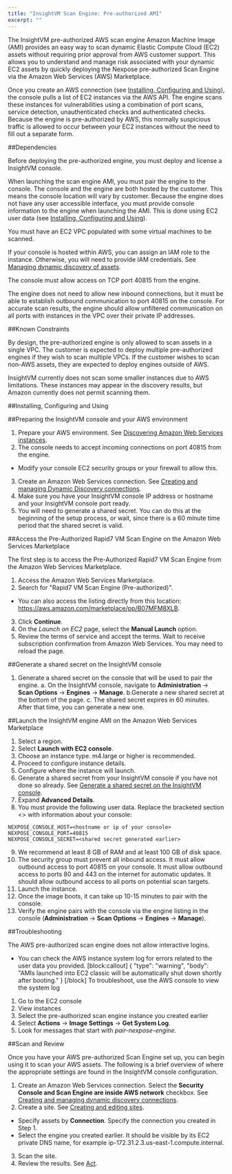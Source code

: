 ```yaml
---
title: "InsightVM Scan Engine: Pre-authorized AMI"
excerpt: ""
---
```

The InsightVM pre-authorized AWS scan engine Amazon Machine Image (AMI) provides an easy way to scan dynamic Elastic Compute Cloud (EC2) assets without requiring prior approval from AWS customer support. This allows you to understand and manage risk associated with your dynamic EC2 assets by quickly deploying the Nexpose pre-authorized Scan Engine via the Amazon Web Services (AWS) Marketplace.

Once you create an AWS connection (see [Installing, Configuring and Using](doc:insightvm-scan-engine-pre-authorized-ami#section-installing-configuring-and-using)), the console pulls a list of EC2 instances via the AWS API.  The engine scans these instances for vulnerabilities using a combination of port scans, service detection, unauthenticated checks and authenticated checks.  Because the engine is pre-authorized by AWS, this normally suspicious traffic is allowed to occur between your EC2 instances without the need to fill out a separate form.

##Dependencies

Before deploying the pre-authorized engine, you must deploy and license a InsightVM console. 

When launching the scan engine AMI, you must pair the engine to the console.  The console and the engine are both hosted by the customer.  This means the console location will vary by customer.  Because the engine does not have any user accessible interface, you must provide console information to the engine when launching the AMI.   This is done using EC2 user data (see [Installing, Configuring and Using](doc:insightvm-scan-engine-pre-authorized-ami#section-installing-configuring-and-using)).

You must have an EC2 VPC populated with some virtual machines to be scanned.

If your console is hosted within AWS, you can assign an IAM role to the instance. Otherwise, you will need to provide IAM credentials. See [Managing dynamic discovery of assets](doc:managing-dynamic-discovery-of-assets). 

The console must allow access on TCP port 40815 from the engine.

The engine does not need to allow new inbound connections, but it must be able to establish outbound communication to port 40815 on the console.  For accurate scan results, the engine should allow unfiltered communication on all ports with instances in the VPC over their private IP addresses. 

##Known Constraints

By design, the pre-authorized engine is only allowed to scan assets in a single VPC.  The customer is expected to deploy multiple pre-authorized engines if they wish to scan multiple VPCs.  If the customer wishes to scan non-AWS assets, they are expected to deploy engines outside of AWS.

InsightVM currently does not scan some smaller instances due to AWS limitations. These instances may appear in the discovery results, but Amazon currently does not permit scanning them.

##Installing, Configuring and Using

##Preparing the InsightVM console and your AWS environment

1. Prepare your AWS environment. See [Discovering Amazon Web Services instances](doc:discovering-amazon-web-services-instances).
2. The console needs to accept incoming connections on port 40815 from the engine.
  * Modify your console EC2 security groups or your firewall to allow this.
3. Create an Amazon Web Services connection. See [Creating and managing Dynamic Discovery connections](doc:creating-and-managing-dynamic-discovery-connections).
4. Make sure you have your InsightVM console IP address or hostname and your InsightVM console port ready.
5. You will need to generate a shared secret. You can do this at the beginning of the setup process, or wait, since there is a 60 minute time period that the shared secret is valid.

##Access the Pre-Authorized Rapid7 VM Scan Engine on the Amazon Web Services Marketplace

The first step is to access the Pre-Authorized Rapid7 VM Scan Engine from the Amazon Web Services Marketplace.

1. Access the Amazon Web Services Marketplace.
2. Search for "Rapid7 VM Scan Engine (Pre-authorized)".
 * You can also access the listing directly from this location: https://aws.amazon.com/marketplace/pp/B07MFM8XLB.
3. Click **Continue**.
4. On the _Launch on EC2_ page, select the **Manual Launch** option.
5. Review the terms of service and accept the terms. Wait to receive subscription confirmation from Amazon Web Services. You may need to reload the page.

##Generate a shared secret on the InsightVM console

1. Generate a shared secret on the console that will be used to pair the engine.
  a. On the InsightVM console, navigate to **Administration** -> **Scan Options** -> **Engines** -> **Manage**.
  b.Generate a new shared secret at the bottom of the page.
  c. The shared secret expires in 60 minutes. After that time, you can generate a new one.

##Launch the InsightVM engine AMI on the Amazon Web Services Marketplace

1. Select a region.
2. Select **Launch with EC2 console**.
3. Choose an instance type. m4.large or higher is recommended.
4. Proceed to configure instance details.
5. Configure where the instance will launch.
6. Generate a shared secret from your InsightVM console if you have not done so already. See [Generate a shared secret on the InsightVM console](doc:insightvm-scan-engine-pre-authorized-ami#section-generate-a-shared-secret-on-the-insightvm-console).
7. Expand **Advanced Details**.
8. You must provide the following user data. Replace the bracketed section <> with information about your console:
```
NEXPOSE_CONSOLE_HOST=<hostname or ip of your console>
NEXPOSE_CONSOLE_PORT=40815
NEXPOSE_CONSOLE_SECRET=<shared secret generated earlier>
```
9. We recommend at least 8 GB of RAM and at least 100 GB of disk space.
10. The security group must prevent all inbound access.  It must allow outbound access to port 40815 on your console.  It must allow outbound access to ports 80 and 443 on the internet for automatic updates.  It should allow outbound access to all ports on potential scan targets.
11. Launch the instance.
12. Once the image boots, it can take up 10-15 minutes to pair with the console.
13. Verify the engine pairs with the console via the engine listing in the console (**Administration** -> **Scan Options** -> **Engines** -> **Manage**).

##Troubleshooting

The AWS pre-authorized scan engine does not allow interactive logins.

* You can check the AWS instance system log for errors related to the user data you provided.
[block:callout]
{
  "type": "warning",
  "body": "AMIs launched into EC2 classic will be automatically shut down shortly after booting."
}
[/block]
To troubleshoot, use the AWS console to view the system log

1. Go to the EC2 console
2. View instances
3. Select the pre-authorized scan engine instance you created earlier
4. Select **Actions** -> **Image Settings** -> **Get System Log**.
5. Look for messages that start with _pair-nexpose-engine_.

##Scan and Review

Once you have your AWS pre-authorized Scan Engine set up, you can begin using it to scan your AWS assets. The following is a brief overview of where the appropriate settings are found in the InsightVM console configuration.

1. Create an Amazon Web Services connection. Select the **Security Console and Scan Engine are inside AWS network** checkbox. See [Creating and managing dynamic discovery connections](doc:creating-and-managing-dynamic-discovery-connections).
2. Create a site. See [Creating and editing sites](doc:creating-and-editing-sites).
 * Specify assets by **Connection**. Specify the connection you created in Step 1.
 * Select the engine you created earlier. It should be visible by its EC2 private DNS name, for example ip-172.31.2.3.us-east-1.compute.internal.
3. Scan the site.
4. Review the results. See [Act](doc:act).